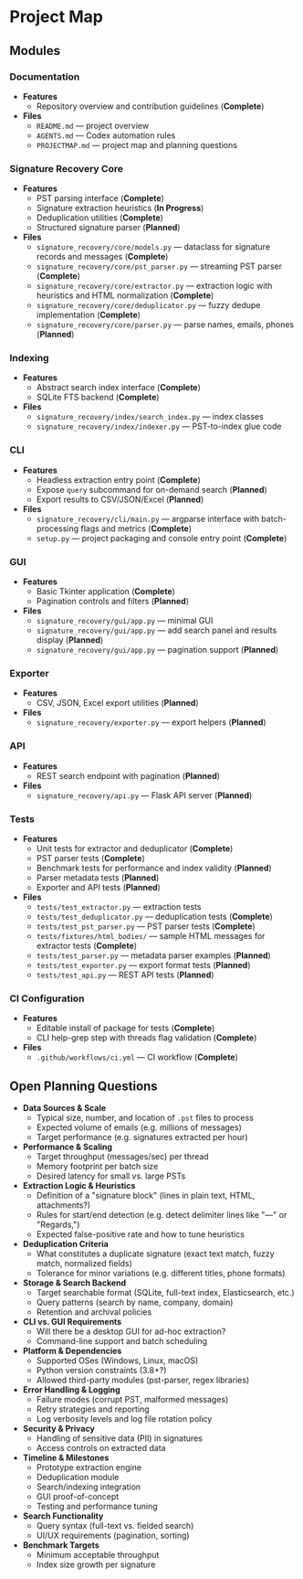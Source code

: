 # Project Map

## Modules

### Documentation
- **Features**
  - Repository overview and contribution guidelines (**Complete**)
- **Files**
  - `README.md` — project overview
  - `AGENTS.md` — Codex automation rules
  - `PROJECTMAP.md` — project map and planning questions

### Signature Recovery Core
- **Features**
  - PST parsing interface (**Complete**)
  - Signature extraction heuristics (**In Progress**)
  - Deduplication utilities (**Complete**)
  - Structured signature parser (**Planned**)
- **Files**
  - `signature_recovery/core/models.py` — dataclass for signature records and messages (**Complete**)
  - `signature_recovery/core/pst_parser.py` — streaming PST parser (**Complete**)
  - `signature_recovery/core/extractor.py` — extraction logic with heuristics and HTML normalization (**Complete**)
  - `signature_recovery/core/deduplicator.py` — fuzzy dedupe implementation (**Complete**)
  - `signature_recovery/core/parser.py` — parse names, emails, phones (**Planned**)

### Indexing
- **Features**
  - Abstract search index interface (**Complete**)
  - SQLite FTS backend (**Complete**)
- **Files**
  - `signature_recovery/index/search_index.py` — index classes
  - `signature_recovery/index/indexer.py` — PST-to-index glue code

### CLI
- **Features**
  - Headless extraction entry point (**Complete**)
  - Expose `query` subcommand for on-demand search (**Planned**)
  - Export results to CSV/JSON/Excel (**Planned**)
- **Files**
  - `signature_recovery/cli/main.py` — argparse interface with batch-processing flags and metrics (**Complete**)
  - `setup.py` — project packaging and console entry point (**Complete**)

### GUI
- **Features**
  - Basic Tkinter application (**Complete**)
  - Pagination controls and filters (**Planned**)
- **Files**
  - `signature_recovery/gui/app.py` — minimal GUI
  - `signature_recovery/gui/app.py` — add search panel and results display (**Planned**)
  - `signature_recovery/gui/app.py` — pagination support (**Planned**)

### Exporter
- **Features**
  - CSV, JSON, Excel export utilities (**Planned**)
- **Files**
  - `signature_recovery/exporter.py` — export helpers (**Planned**)

### API
- **Features**
  - REST search endpoint with pagination (**Planned**)
- **Files**
  - `signature_recovery/api.py` — Flask API server (**Planned**)

### Tests
- **Features**
  - Unit tests for extractor and deduplicator (**Complete**)
  - PST parser tests (**Complete**)
  - Benchmark tests for performance and index validity (**Planned**)
  - Parser metadata tests (**Planned**)
  - Exporter and API tests (**Planned**)
- **Files**
  - `tests/test_extractor.py` — extraction tests
  - `tests/test_deduplicator.py` — deduplication tests (**Complete**)
  - `tests/test_pst_parser.py` — PST parser tests (**Complete**)
  - `tests/fixtures/html_bodies/` — sample HTML messages for extractor tests (**Complete**)
  - `tests/test_parser.py` — metadata parser examples (**Planned**)
  - `tests/test_exporter.py` — export format tests (**Planned**)
  - `tests/test_api.py` — REST API tests (**Planned**)

### CI Configuration
- **Features**
  - Editable install of package for tests (**Complete**)
  - CLI help-grep step with threads flag validation (**Complete**)
- **Files**
  - `.github/workflows/ci.yml` — CI workflow (**Complete**)

## Open Planning Questions

- **Data Sources & Scale**
  - Typical size, number, and location of `.pst` files to process
  - Expected volume of emails (e.g. millions of messages)
  - Target performance (e.g. signatures extracted per hour)
- **Performance & Scaling**
  - Target throughput (messages/sec) per thread
  - Memory footprint per batch size
  - Desired latency for small vs. large PSTs
- **Extraction Logic & Heuristics**
  - Definition of a "signature block" (lines in plain text, HTML, attachments?)
  - Rules for start/end detection (e.g. detect delimiter lines like "—" or "Regards,")
  - Expected false-positive rate and how to tune heuristics
- **Deduplication Criteria**
  - What constitutes a duplicate signature (exact text match, fuzzy match, normalized fields)
  - Tolerance for minor variations (e.g. different titles, phone formats)
- **Storage & Search Backend**
  - Target searchable format (SQLite, full-text index, Elasticsearch, etc.)
  - Query patterns (search by name, company, domain)
  - Retention and archival policies
- **CLI vs. GUI Requirements**
  - Will there be a desktop GUI for ad-hoc extraction?
  - Command-line support and batch scheduling
- **Platform & Dependencies**
  - Supported OSes (Windows, Linux, macOS)
  - Python version constraints (3.8+?)
  - Allowed third-party modules (pst-parser, regex libraries)
- **Error Handling & Logging**
  - Failure modes (corrupt PST, malformed messages)
  - Retry strategies and reporting
  - Log verbosity levels and log file rotation policy
- **Security & Privacy**
  - Handling of sensitive data (PII) in signatures
  - Access controls on extracted data
- **Timeline & Milestones**
  - Prototype extraction engine
  - Deduplication module
  - Search/indexing integration
  - GUI proof-of-concept
  - Testing and performance tuning
- **Search Functionality**
  - Query syntax (full-text vs. fielded search)
  - UI/UX requirements (pagination, sorting)
- **Benchmark Targets**
  - Minimum acceptable throughput
  - Index size growth per signature
